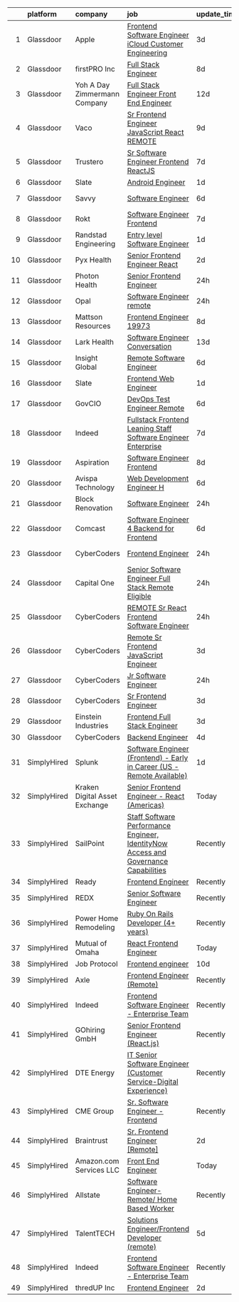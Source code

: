 

|    | platform    | company                         | job                                                                                                                                                                                                                                                                                                                                                                                                                                                                                                                                                                                                                                                                                                                                                                                                                                                                                                                                                                                                                                                                                                                                                                                                                                                                                                                                                                                                                                                                                                                                                                                             | update_time   | location                 |
|---:|:------------|:--------------------------------|:------------------------------------------------------------------------------------------------------------------------------------------------------------------------------------------------------------------------------------------------------------------------------------------------------------------------------------------------------------------------------------------------------------------------------------------------------------------------------------------------------------------------------------------------------------------------------------------------------------------------------------------------------------------------------------------------------------------------------------------------------------------------------------------------------------------------------------------------------------------------------------------------------------------------------------------------------------------------------------------------------------------------------------------------------------------------------------------------------------------------------------------------------------------------------------------------------------------------------------------------------------------------------------------------------------------------------------------------------------------------------------------------------------------------------------------------------------------------------------------------------------------------------------------------------------------------------------------------|:--------------|:-------------------------|
|  1 | Glassdoor   | Apple                           | [Frontend Software Engineer   iCloud Customer Engineering](https://www.glassdoor.com/partner/jobListing.htm?pos=106&ao=1110586&s=58&guid=00000182d3d81fe3a2b5990b2296559d&src=GD_JOB_AD&t=SR&vt=w&cs=1_a5ddac6c&cb=1661411533272&jobListingId=1008084351960&cpc=AC285F3A3ECA6BB0&jrtk=3-0-1gb9tg858jork801-1gb9tg85mg4ei800-9869072254103414--6NYlbfkN0BvKrLyj5gPmtZO9T8euul8TCxuuKNOtzRJOomxnwSEodTz2Bc-sPZlADHp0xxmf8XYEpZWWwNbOOVN0LmdzItjcM2ZA0Fh4RHXVRbxuGgz4Yat6D3mGkaV4vIy9tc4wq6iZSnzD0HmxHFmJRgwqFpfgmKeOy94KFpjZ8KJdENgY4z9ZqrPlapjYYZlFQk_y0Hh0N0PH2SPB0e-afXfI8gfm4_gz5VaD8YN5rmJfA7jBQ4VWYw0LvrdEf2lHuwQEa5GfPCerb2JWe-8uZzdLw4XIg70wjiuaY-bQqoxIee2vyIrXsU42DP_Wfy_8VlOT_rAhoOh4IXjIFHgXeV6lj9SGDsnCmCHJbci-52Ji885JFS8ZGXZEEen0b4d-gZ_S-1FtYz9osaOg_twWBo6a8ooxCnz4da-up6tFCSUz1VqqfJFV_YVJZaIKmn3QiW9l_Wabkm2yQbK6JoHqlhOX51IeoP47lFuzorKDM3LwtmaDxZG9xsZHUrf0rehiBtPCvuELWlh6NnPItK_TixXprC-CnlTXBLIL-M1OgJrQO9n-8EnobANOJWine0eE1Ft9uWvrgZ2l4D0Vgb_RX6quNrouNt5BYeZ_uH_duJ9DYJQM8YehcBhzMTUJJ3QsS1kEbWcaXTZ-lE1dHBFmoGHqgvYZWu_R8fvyByPbFdxK1atXlSoqRupQJV8MQ8d5e8grCzwGUm_J7TdhdjpKnjAqa0OzQ61B9OAT13mtCsdDLyQseSOkeTi9uQzOusrOe_IXyRFsXt0hAxJ5sZsrn7k3C8wsAy-wwFPpgqWCNS_dFMseqFedXZhFCttqOyQu89B4_RHZJ_JyCFWiu-mra4yajR3BihXOZyk5uA_sO9qiVTFL6fL9tYXt7iK2iS6W4Bg_IEknDZMp6bAS4-wGdwqptwZk0vJkCcWt92mQKwUClu50vtIQspEPWrYaDRdfQCLCgmSnZikw_H6gAuu4kqAPJ01XQZ6GfL9L_TUlO6PHzu76THkuIodM9jw)                                                                                                                                                                                  | 3d            | Austin, TX               |
|  2 | Glassdoor   | firstPRO Inc                    | [Full Stack Engineer](https://www.glassdoor.com/partner/jobListing.htm?pos=124&ao=1110586&s=58&guid=00000182d3d81fe3a2b5990b2296559d&src=GD_JOB_AD&t=SR&vt=w&ea=1&cs=1_3bb90719&cb=1661411533274&jobListingId=1008073805855&cpc=8795CF9063CD573D&jrtk=3-0-1gb9tg858jork801-1gb9tg85mg4ei800-9e57aa7bbbedf681--6NYlbfkN0CUiNPx3JJMftrniD84mdXKaxJ3iSjJgJAqzFniN-7X5qfIIbgtbL2t4OMTou7BWJdcAVKyosnUwa9SEdemNIAcr05QvAaPuhDgzCppvsfMKUdMUQPEUCfC2K_8MKWnX255dozHF2Kaxp4ols-_AFU0rNi2J3-sQiVWebeEvK9d0_TORf-JE31g8yfv_hxi4j4Lsk9_er6t2WIBv-MmE4U_TPMtSKq2azbjjFYKbas8NBKamP-YKm7e0dO_ZK9zgB2b2IP_tJAzjBorwTS02TLWIPWa8hrm78NuDuAZ8Uuvxtx2nanS28QhheGwI0ycXY3FQhlZDCleE_nvnq4023P2sAiidXTNaDCkHYAgbIjJ3b8YB_a9m4NVOTzfHt7YHUIu75xJD1OjvvUng1KuvDvXK9m7GhyQIttphMMMtsYsgViM0-AD-M_ffLPGdmMIadRhSuOlAxgT6LUW0l1sakbb7TMx-2GCHERLbKmJ4IKNTSgnaEnLsMRrbC14Vfbg8mM%3D)                                                                                                                                                                                                                                                                                                                                                                                                                                                                                                                                                                                                                                                                                                                                    | 8d            | Remote                   |
|  3 | Glassdoor   | Yoh  A Day   Zimmermann Company | [Full Stack Engineer Front End Engineer](https://www.glassdoor.com/partner/jobListing.htm?pos=120&ao=1110586&s=58&guid=00000182d3d81fe3a2b5990b2296559d&src=GD_JOB_AD&t=SR&vt=w&ea=1&cs=1_1e11c131&cb=1661411533274&jobListingId=1008069126362&cpc=9908D8D4413DBB8A&jrtk=3-0-1gb9tg858jork801-1gb9tg85mg4ei800-6a3766a94b27c310--6NYlbfkN0Ae6Qmv8rNb3d5rEsMPL_plhvilYeiJERi7JqghURwQ9bq2mHgMGRGPHap0kt02TPga6ETdDypd2FjnEbHvgykYJg4oMAvxGtFL9gVv4e17Vp37jXAAkbjivmhXIOBo-i7O1XpZPxIyfZyteMrcP6Icqql8hnkcBAWkIPLHW1hN8q7F-TEHxh-UYirQqPtUdNGr-8XprekMgJ0zDogxxuXVG9PQepXrt_K2M89QZ_YenZoGIM5LoZ_hdKlT8--2rTxmhcAdN2iYovUxe0snC7FM3oaj-7vaoi1NCZHVCqpCwdIVbS-TH2w6vhoGD03PXyhog6D5tst_KhAl9-wu3SWuY0jJhJqQH-xFxtdVmGQLIIKAk827MjKABaVQdK3k31yFbURRi5i752AgMe8ieUfYWxNEmzRz6DP5zv0gwTcFU5d1lMsq1aQr8k6uIinHmywnd3GPsfkFFmvzzSqpJDWgjKJ4qYXUAbUgenW6glF5dA%3D%3D)                                                                                                                                                                                                                                                                                                                                                                                                                                                                                                                                                                                                                                                                                                                                   | 12d           | Mountain View, CA        |
|  4 | Glassdoor   | Vaco                            | [Sr Frontend Engineer  JavaScript   React    REMOTE](https://www.glassdoor.com/partner/jobListing.htm?pos=117&ao=1110586&s=58&guid=00000182d3d81fe3a2b5990b2296559d&src=GD_JOB_AD&t=SR&vt=w&ea=1&cs=1_5ba1dcf6&cb=1661411533273&jobListingId=1008072262614&cpc=8795CF9063CD573D&jrtk=3-0-1gb9tg858jork801-1gb9tg85mg4ei800-b9519da42cb74c9a--6NYlbfkN0D_sybMACCpf9B-677oK5j6rPldVB6BlrVvFjO_o-GJZbzuF-qh4PxErFUqfUsv_6s_Tc2Li11fxdchNZKwUzmqSIGMwH5KgljcYSzbARO3me1OrxgMBizOIsgX97LmFYsXkE3K5jZjX4QDRC3iBhKLhxG4uy4_dJqJAVVYIQmeoKG3OhCIDev10OMovfD53ZM_53y7T_JYw4tYXsVlEzpNr7BG-kTyh4N6Z3qXRkesXi9SLHufR3M5zYc2uJOGs4OfqU0XOAWjwzkpDGhBMGVAsh-dz6m1e4UqjbZbfgBCZedF2n61Zf7jUEpUYykyEntOsu2r79NRzvj3vo2taJij6nzqlXcQKsLwYzNxOb3IkmEXyjE-gOGCtz2YAPrJQr7Ra8VtdZ2xNyBxL06uBR9xCvNdOSkCOk-7LgEmJmS464Bcf8Pjo6litq-iPk-afa9Lgj1b5dNTNVIffZLCDQ3pAzyHMOqketPN3iZbapDk9HsN8RsnTLcVJtvle4fHjq8LbWg2pP7id7hO7Tb3N6sdijsfrZ2mzfGOoRViW4ABm390y6r0E038)                                                                                                                                                                                                                                                                                                                                                                                                                                                                                                                                                                                                                                                   | 9d            | Remote                   |
|  5 | Glassdoor   | Trustero                        | [Sr  Software Engineer   Frontend  ReactJS ](https://www.glassdoor.com/partner/jobListing.htm?pos=130&ao=1110586&s=58&guid=00000182d3d81fe3a2b5990b2296559d&src=GD_JOB_AD&t=SR&vt=w&cs=1_f7cfa0c6&cb=1661411533275&jobListingId=1008076298920&cpc=2CAED5C921A5F994&jrtk=3-0-1gb9tg858jork801-1gb9tg85mg4ei800-d279383a41142d99--6NYlbfkN0DG4ntHtB_rMsnfhgmnSvK2brktLme1L4SiDeJjQ-izrVOLqRJ5-yjEhSyAj73O13THdNPDJRZmzvdseUgUNseRtKj65BXvi4N5BztOLH-4HivxLqpyVMkn_N23qBurXZxsgaBK33x5rjv8qMWm_PCE6vbl3fuEJKfJ4R1l1nRp3jqce481gYFa0ZbwcDNYTu0gS8hNsxkHlGHwzFPRQiaQHgNTwqnRZsoqZcoyFvP5rML4qJOPigBXT50tuqdObWc-mW2rtozWaL7ioBAIjrxYN5pUoZ3Xrc5HJj-fvBN-XykndjkgVYTdWyVfSF67vNziQcfYTKbq9XC3gtq0go1qLCPlpRG_mGRQt2jHV1Su2f8wyAkj3t5K7TMvsWSkQ2sCMV9ksOpuGVTneAzLbGyI0xiW0ODzaM8vN0sVr7zii11_UAgzv595VtggSXsKsn74icZx7BnDgQG5TkBOP-XI7YwOelkCmlOINttP2RuQD_EECqrxm5uPf8fJazTxZZOiSd9fUY48tHtgIOXefjWSI7fW0Uj8jJPJ03SK6k_WDgjL8z0Go3XrN_BdqdFr5OZxnbUO007FnaYsHkkaJ-b59Pt2FxKzRsh_MZ95OPz1YRKdwZhAwbalcAZzUuMioweEGUIpwBoO5QchlAFdGTt2jpN3lEjZjIxOiT1DzyHW2PmFTpUriCHYTeKrnfNWYMc6ZoacK0sfGgow3vnGlllKehBmvSpY2bpjPErXmZMz7aC_REluYXi-KKdv40dD1uBfuYQwowJXNVxQ3rcIrZnno0NjzCblQoN0VEuHME-QQslam--AetiP-6jJNAS16J0Mi8N_PKi3hZ4y4Ss-yasSGoUPakjS5C54NuByA12NvbS7Lu7gvytH7XTzAOvkvoBcpstQThQYkC3W_xgwcpAzxaWH1mV8Q4KO9UR7Ywan3idXJouIeH7HFRBzyqWpocsoEfQDeB0v1tozPDZcFmnJUhdM50b4aHDR_FGqSxRA0WX5F1kxrZpY)                                                                                                                                                                                                | 7d            | Remote                   |
|  6 | Glassdoor   | Slate                           | [Android Engineer](https://www.glassdoor.com/partner/jobListing.htm?pos=113&ao=1110586&s=58&guid=00000182d3d81fe3a2b5990b2296559d&src=GD_JOB_AD&t=SR&vt=w&cs=1_8daf15fa&cb=1661411533273&jobListingId=1008088525544&cpc=AC285F3A3ECA6BB0&jrtk=3-0-1gb9tg858jork801-1gb9tg85mg4ei800-f15c42defe1fbe0d--6NYlbfkN0DG4ntHtB_rMsnfhgmnSvK2brktLme1L4SiDeJjQ-izrVOLqRJ5-yjEhSyAj73O13SMbSU5XTeruTkK3FqUHYDXohxXIMu-lg1IbhewrUFTaE_ZeQsdHsNli_Fv3lNR5GwS77BkNZzXGobzgjJbn63DP71F-ba3ZN8a3a1DHm2eYsYfIQNqIbdXs1_xpXvfg_U8b1Zancw09uQHDpf4qZA32GTuh-hg1H7xFGzjFhuKxjy911YUexNzlbiuoj-cxCJi3X0DCPrnUXrpDZNKaEis2iGJS2IiC9GoWCiuG52n50qsXoM5oH-UIgBHZGPF8xRwKowqkr0yJT4z7zO3Vp3s7-S6mlFvqp4PjqUzZC8cMbZKQxZPbZ0T8iuxD9hjexOkAT_3asRU4dAkw3WULe0k_bTBCGWQcU3iyTJwwgqF-e-zwidwkaBsCty2c7pOrqIxLbnEPD9VBLrvJJkucqiocJzb8BNt9n8UYQvm87TOUHSSOpvoSQ93z2prImLpEXS4Ry-7Tv0N2NOCVncCMGmdoUlm_JgpfhckdxIC60f8ETItdFQGAr6n79kEe1dZIUG4q7gvBBsrFSxuVAByVVPZz2oW98Pwk9VbAUF_TIfFbXLw_k1f26zAfppeT-H17MuR2mH1gB_t3anWzi4TPbw79GIqRbB7hFDvh4qQLHxnMjTOVXQcIIG0De7pVmAoRMyhw-au8xROSa38OHpH747vOJPpfZE-TPgyANB4wl49tw6OGXMvwfWIBFmtyKpTEqH37lgXzvI1D4S49BATZYdz2Kt-PQUyuF-8VSdng8ViRxRRZmslvYH7-a2EGqKpBYbDYflaco2nMvjFuu6C1_7h9_d_VHQU8mDkq6y6lSHUotevuqq8QHqSJ6OKeXYtJSu7VKlmuqxZqo46Y9Nj0gWUQE-1g6Uh9dyNAH1ECaM1lxC3drxL7K_-3SKPmTb4lRk%3D)                                                                                                                                                                                                                                                                            | 1d            | Remote                   |
|  7 | Glassdoor   | Savvy                           | [Software Engineer](https://www.glassdoor.com/partner/jobListing.htm?pos=111&ao=1110586&s=58&guid=00000182d3d81fe3a2b5990b2296559d&src=GD_JOB_AD&t=SR&vt=w&ea=1&cs=1_e32fb218&cb=1661411533273&jobListingId=1008078923238&cpc=C63BD00756FD6F58&jrtk=3-0-1gb9tg858jork801-1gb9tg85mg4ei800-04f2cd91af7c6af5--6NYlbfkN0A67EbyqQZ2m7633xFuWhEzGHB4JWu7JYf7ZqKJexKnq-ewtEJ0iRSzKgtAhYlX6QnlFwVTAJbOctgGTUwlTUWfgaCUz5kiQP-0ZoXxdwGH9nGmhuP37Hwg30ulWvyuUdjuZfg4Pv88DfRf0q68FdCHHwvRQIIsYvQ6BCbzb0Cs09loZBs02HmAAyhalp-6rZv_FrZTl9tcp6949KtZrUwrWL1ivpZh_CJZqZj8kaZemH-vmTMBYXc9WJpYUXaehWauI60zw8gVzITMmf9DsjrMrdgbzOLDiX9_9Y1NGnboZeQGECBsonZbDMK0nybkuV7r1eBQ6yJlKM9WvpxLvfTl7AHPhiZ6ULFdA0CoJ-DMXeqpG3nh7WfiKEDvqruWNiCylFTwoUpDFPYyQGZvxAn9vJmRI8ysINwCw_HcgUpaSHuQAX2fWmifm97ylGq60f-CnwmtYOVHcBlky-mRgFfRbZ-y3J1uiLrTgb3bYonKGeBr9il6HI4fJnfzTBvSmbQ%3D)                                                                                                                                                                                                                                                                                                                                                                                                                                                                                                                                                                                                                                                                                                                                      | 6d            | New York, NY             |
|  8 | Glassdoor   | Rokt                            | [Software Engineer   Frontend](https://www.glassdoor.com/partner/jobListing.htm?pos=126&ao=1110586&s=58&guid=00000182d3d81fe3a2b5990b2296559d&src=GD_JOB_AD&t=SR&vt=w&cs=1_165b30c0&cb=1661411533274&jobListingId=1008075555216&cpc=8795CF9063CD573D&jrtk=3-0-1gb9tg858jork801-1gb9tg85mg4ei800-a3b6f4bb6146e82c--6NYlbfkN0DG4ntHtB_rMsnfhgmnSvK2brktLme1L4SiDeJjQ-izrVOLqRJ5-yjEhSyAj73O13Tv0LMF5Uwr9zThjwV23azke6WikGknGhBRtqre8YRLWqBO4FJSLlUBElHVa8TyydfR7gyUx-qson4kuLyoTXvz6jl1vD3kRRSr--hNqTJXycBKdFD5iUNWLLkvaONwae7zIhPJG4UcqSMuAnY6DQ2HeLECpQRZgRj96llYanGlJwZZZSAWf8feQELnPczApoDfZ8cfIWKDVWaeFLxXDVj9FHUZIOp5vk2lwEtPurGLmMMxfGdQXWBlPT9XNixq3NuHM4kKSU_SFMSAavTZJxVHB8D8wYssRnuURSmFykFTP3VatgxQy3Y8BbbUAqk1YUBst1oeP2JtQ_2K95YglckAuDq7I82dsFPFuoQkKayjBcsMi3SBPUsZ4r-rZeGAMnGhOSMTBa5Kxy9nVAIXns7nKkhneIKGxKWFugJEAtTHRh1C9-4XvQjuXYYT0d-gWLT2RMZbe0V0jgEg-dRXRqMXt__M66KVZ9UEOiXLZE-2FtUp6kLu4eMvppda0-McWuOYB0Jv4e8_Aboyy5OCEFm7dlhtC2lMYNtytJoQWhbqSgMr9Jk3X8AdItBT_NiwfEzyotIqu-jb_ioi4g3lmK-9Uj31oJkA0Jj0Sm7RYToMb09gLYu6tRx5bYhxt7S9NoektqQEc04xQivVmYuDwUoRAOf_fFM9tOFkos8Qal1wsvel_HxhbfkKTbuCc3fNKKhUKe4gt3CzXq5kSxJjYDZrsTQoiBc3U9XDD8APnUhvM6LApkU1R6n5Vl5TeNS9eMkkRli0wlRIzd6ObcBH4tGo1t_ZwvStA0w-ODlNEHtjaDoRz-7yqNv_vioJgjaONe4hvGN28RAUcfXooAGwk3KA1f7x_AwL_GpD9GCeDZtTyW54xF5aupZBCnquHIyic4mvjUeM_TEWdUIo_GBZ7TQU)                                                                                                                                                                                                                                              | 7d            | New York, NY             |
|  9 | Glassdoor   | Randstad Engineering            | [Entry level Software Engineer](https://www.glassdoor.com/partner/jobListing.htm?pos=127&ao=1110586&s=58&guid=00000182d3d81fe3a2b5990b2296559d&src=GD_JOB_AD&t=SR&vt=w&ea=1&cs=1_aea0dd3b&cb=1661411533275&jobListingId=1008088558702&cpc=C4A69CCDBB3B9599&jrtk=3-0-1gb9tg858jork801-1gb9tg85mg4ei800-7fe0ee5fe3a4215b--6NYlbfkN0BDx217eft1lC7uqItkaModCFPNh_e0lnHdKkvEJecXwu4gIqA7CFTnXnpT3oVx671eNmBZ_eHJEnA7TOhzpGqmHFeMhc2ud1y7uc9zKzmVu3nt8L5kg0LP_D0Euia-Z-lsLjyySMXxk5JnUamvERweRXUtIAK8HhBpFyajbh6tJpUDo7ffAV8HnJa6mO8auK-G7aQdaSf8QImF5EdGMIJp7574OSmm7lRzqDsUnlrJr_6hR4fKG-HaNV7Dy0m0aHjIi2PEXiQwPz8VrRVvJ8amvBVQhT4_mQwiJFC7Ev3i4ixHABgF0p8zeiO_slkPKMEVWT4vw5Hk8nGzdhR8H31mPCi8fLjRTOhT9al25ASLx2uY6GOVPHmCleg9PxIoC89rzVWBsPIBI8sB_1VYlREaAXnQlQGqTx8E5Z69T4NkAztbOAVm-cz6YwZWQ5oCdeolO3SZh9MKZRTEo5De98Ht1-b2Z2aFDNWtrJzIxfIfKgNmsSeQqbT6O-HAPbia1aorjQgolm9SPP5eyGBXDNEMZzhK41LJDCEPRwrXSsAMJfMjZnfrLuCp6iBEql8v2HqdrLn2jpuxEDvrJwsYf_Rr9_tBdzsqjKaqL6gTS4mJyWOSmZjmYRH6eYY83XWldsmgt5tw5GMAl8yBVbYUGAhR)                                                                                                                                                                                                                                                                                                                                                                                                                                                                                                                                                                        | 1d            | Fort Wayne, IN           |
| 10 | Glassdoor   | Pyx Health                      | [Senior Frontend Engineer  React ](https://www.glassdoor.com/partner/jobListing.htm?pos=107&ao=1110586&s=58&guid=00000182d3d81fe3a2b5990b2296559d&src=GD_JOB_AD&t=SR&vt=w&ea=1&cs=1_6c5ac2d4&cb=1661411533272&jobListingId=1008086409442&cpc=D2F1DE17EE1F43B9&jrtk=3-0-1gb9tg858jork801-1gb9tg85mg4ei800-d610e395eb3bedaf--6NYlbfkN0BDEqo3--DVc-muy2H4VdRB4G8iRGn1AMUyRysTnvI1JCDrBMuDD3ZhpQMYmQGHQH1CgrkJlpzv0YIvuozArQQEDTN3IhzX6BW5CITqs1LN1gU7-Uyh5aBEdYlJ138WX6fPuWf1BY_M__pgmTes4U62Cj7g37Tita2iX8IAlINw0ZHSdeEfSP9r8M_6BrMvM5e4UGkUhyxeWVvr7Klh93T43qezePGtAfqGGAA4MKWQGG_BCKdPw8qGIQVrSWZecqLuARtoDQNB0jhZxQ-_8PutIoyVWzMBNedVvZRyYOp6RhZSolh33Xva1JelkIGqlXqiL-VN3jkO2ZkR8WeyvNDR-ORhTdwEvD4whlLnDjpiU5d6XSCulWPwnt7uj80Juf3J1g8bYUm1rUrlFVNzeBWNxrjkcuhZX_GkySSNfCesKcy_v79MEbm1Nq7_0QNIJRlkMbmLDlDII6fZ0q76Ies9FyIdu82ImYoO_DLcrWwzQMExFUCf7GM7RSEep34I9d1IJtgQrp6a8g%3D%3D)                                                                                                                                                                                                                                                                                                                                                                                                                                                                                                                                                                                                                                                                                                         | 2d            | Remote                   |
| 11 | Glassdoor   | Photon Health                   | [Senior Frontend Engineer](https://www.glassdoor.com/partner/jobListing.htm?pos=115&ao=1110586&s=58&guid=00000182d3d81fe3a2b5990b2296559d&src=GD_JOB_AD&t=SR&vt=w&cs=1_e2604ebf&cb=1661411533273&jobListingId=1008091253079&cpc=334ABAF5D42DC775&jrtk=3-0-1gb9tg858jork801-1gb9tg85mg4ei800-0cca393ad2e3bad3--6NYlbfkN0DG4ntHtB_rMsnfhgmnSvK2brktLme1L4SiDeJjQ-izrVOLqRJ5-yjEhSyAj73O13QTgEvrYdK-Cy2u0_twGzZYf0AMIM44yzQsugnEm8hdPMCX4bL0XykLfupdmDKjGsHXpL8PX44St1IAqeoY10MKzIjsDEmruIJqgXbd3i0m3uA8KDoaGlpktqePnTJEOeswsg5-LW6yCBmgxMG8jxt-ADrUtC78lzdPOvbnVhlwhOF1cCQYJDkX7KzNQYR_h7cxlpfZQ5AybVHJK2zxBCDEpVYXIWNiQyH4pcukHWLmDcnvozMbWi3n65bryjC2jnHNrjk1B2fZlK8XEOdko5B0D8DwZFKF9h9BcJ5OneJELz3-ycYeazTYR1v2FFH1cV1grDfQnsYqVaKi6LnohlStem0eVVxWfVSnD1J-wBH0VD5GMImbd_b6IrV4St4JgXVbn7MpfphLEZPEPOzd9CY45fn1WgBCaePmLh1Hl3HDc6lDBK00oJmj8Fum50UetAfph6pVyRbkN1sVNq7PEKy9X8ACPMNIgmV9vyuDmX_6LEWuJ-V8ixb4JaqtoG5tqA-4Mq82HBXBRw5sxko1SI5mg2_N9iKcl4QIeWk9QM0zPGcoQr4K10ukgFUeY0JdXuUTNEjItRtVb0vU9pbYSlIqD5QE_1j_2e0CgdergwTXvVZUyD5IgwXIXF7ejcIStjk5AHk9BNbTBzmb7JVprI-w-SV__RSyXikoNlhh4SKTfhk7NDvCZ5SZc1UIEbfLJM3v6ut5K7VvQfijgS8gfs8DMVmvGRR4FmSxBbqYLY_YF-pSubmibYfelJ4xBc7q5jMpHu_gFveqboo1jyWBDHppMJcM-xW8zlQwAIs9hCsp0D_X1otV-ORU5NnGxEpX-hA2q9Hfoycdfhey-dk78xJgYTSus7n9TqWuSAWPsUWjsCjRLTzIbmqgalMLk7E4zhOZtCXwC-p8eClr-giNEhkN)                                                                                                                                                                                                                                                  | 24h           | Brooklyn, NY             |
| 12 | Glassdoor   | Opal                            | [Software Engineer  remote ](https://www.glassdoor.com/partner/jobListing.htm?pos=116&ao=1110586&s=58&guid=00000182d3d81fe3a2b5990b2296559d&src=GD_JOB_AD&t=SR&vt=w&cs=1_25527973&cb=1661411533273&jobListingId=1008091253089&cpc=F41FEAB56D215062&jrtk=3-0-1gb9tg858jork801-1gb9tg85mg4ei800-5cc036f9e8dd859b--6NYlbfkN0DG4ntHtB_rMsnfhgmnSvK2brktLme1L4SiDeJjQ-izrVOLqRJ5-yjEhSyAj73O13QTgEvrYdK-Cz_D3hK9KxLSBMQ8rigGokZILmqVplDnd_1vPqhhNIXUUKD3nxDOgJAV1gtRWqQNvojEDbELjZZHIiN2V725ejVU8OLWoVVNJKIzPiiYCLyT-oGoVpAK8TApJhoIo19Qb7Ky6G6u5Zz4Ha46lOPQxOHPctV8vqo_I4Q_xXoZKmHU0XlSi3BTI7xu7aVKzFqoOhL-BfgUE89n0qiEOr-xes_5mxCy0QwUB57NhcYenKzcrlqoBBpxmLAoWO4nicmHcrVTLiwNOAuBgr8jX_KPm-nkmFrlxlFeNugEa5jSFLHgGMDnHju8VT7O4A2L1AgALE7s_iHZXj08i8xILUaMQ0RaX-FOkBRINjNRc6N3sLRkjX0TW6Z2l9d1JWyhjtR_BxmQgJt3m9zAkWVpClvG8LcCIPSUzoQFyFv9DGd2S_DYGqwJ9nntrBlvMZn-bSCm2g_aqhj6vC1JEIX3JMWTgr5wBRk-HU-z80mCmvSPeogUnjdrijzxlCgUlxPZMTzYxMUtzKswyKp_o897KbovLI50iMt0hV6XcKyEcK9YjR9vUknHVPOrGX44Enc-z_2XySTTO3eLK7GC1V3ZrnBqOHKa8K9YPoQmf20rV-X5ODtHEFk5wKT52AccO_PkSQsdd4IutjH55tzDUOY-zgia_Exu031vF7Zhap0SDykfj0ij-y-2vtaUmcxXpojcEmb6GZIxY6EvLbIIztYv-rn19C5EY6J_n1e5xkXIyMGui4dCPGGP-HridA-E8OcokBWPystILFVh10WTHFcEqxwUZu3H3yOolewYg-1CdH7iXcmUq_Ljmcy0xohe3CdjgR_2WwDIM1P6qnDmFhv4ltzxcirXPic312Fgqph_M4iTi2Kukbm62ejSa_CbrTE_lBSnpcGahN_2h2pWSee6WO3GjgA%3D)                                                                                                                                                                                                                                  | 24h           | Remote                   |
| 13 | Glassdoor   | Mattson Resources               | [Frontend Engineer   19973](https://www.glassdoor.com/partner/jobListing.htm?pos=109&ao=1110586&s=58&guid=00000182d3d81fe3a2b5990b2296559d&src=GD_JOB_AD&t=SR&vt=w&ea=1&cs=1_dac40f74&cb=1661411533272&jobListingId=1008074116931&cpc=FAE5E775D180B2FB&jrtk=3-0-1gb9tg858jork801-1gb9tg85mg4ei800-0a00a1491b6a5ce7--6NYlbfkN0DoFs6WlAcF-9rlb0mQNJgEdO4ygxmYB9kVlugPervFNJgAbE9jgY8GUQwiNDcz4EUKR8PdUcyf-VNWI6AuDvUkfxpNhtGaNV5cQCjdB051Mo02_MpHvgyOZvIn0ijvxKvElIJ4RuI63bP0TH3FcrNAG2S-xyoC_S9UwtJ6BNM_w8dMRF17Vwi9n_DU3ijUHfydZFgxHhw6wh6nme6YRv4yseyeckX1rDs0MHmL4Dc-QwT0ceDXEJWrRr5Vuk7GVDSzPNrQNL47g9gAVsw1qn8ozVLFOouuvQQYskuYo8X2XjD_QMXgFG8zUr1VLKgHPmzUQ8YmusEuaoWJYBg94lveSKhxticFxLiZUtKj9JnwPZVivoCvO7suNQyI7HOHy2IDs53MvzdRQxAO9SW_snSdgO8Ycv14WZlan-9EOlebScwTqFDMM04T_O3lfCl2n_XXCcqgtxqs5tfusYF7KH4bA7lLwDZeuERTzj2VkUCokU2Wh_pmiSRwL2JRJRWMiFk%3D)                                                                                                                                                                                                                                                                                                                                                                                                                                                                                                                                                                                                                                                                                                                              | 8d            | Boston, MA               |
| 14 | Glassdoor   | Lark Health                     | [Software Engineer  Conversation](https://www.glassdoor.com/partner/jobListing.htm?pos=101&ao=1110586&s=58&guid=00000182d3d81fe3a2b5990b2296559d&src=GD_JOB_AD&t=SR&vt=w&ea=1&cs=1_632b00b6&cb=1661411533271&jobListingId=1008066603724&cpc=151E51E148764572&jrtk=3-0-1gb9tg858jork801-1gb9tg85mg4ei800-2de9e629036ebd7d--6NYlbfkN0BiaPbRicbIvk_wQNYQAiEIYBF8qRYaKffsmrJB_M9P1Fy1gJ25aVdAaRpPbuLIMLrryYndOPN56CEpYWzCHvsTI_lF9nLVPtMS8I9C4Q1kuGtiGNqj2Z5Hr77PRNqxGH3PLGqkEQr4M_mvBumiMzvTUjxcN17MiBfCqJ0nZXM_luMvgEUnWtRKqO0ajXJv_BzGsgvv6xXsRXymN58G4OdeH2WMLWCUye6vApxCDlvldiE_QSyUk5eFBlAWmQ5yKsHsyFOejOSS4M1sTw0avqMb8JPxmosO664mcryt3IU5c8WSLbJu2ccSMTjduDjQGFjMsBu5_vNVBrUKSo1MU_i2aiXe2-_1QWf1xa1i3vyD4Hu85N5Sgck7Dvc-hSng1tNCjUN-VwVc83S7XunsohIrpe0v7vPLAGIrL-btoRcizkP50XAWTWcfd9Ge_24qPddkXzKZnQo7b3MEEBafoJ6VLwqiVcgPv8RE8hLy-n45Ud94a0MAZ6FLxs3q6pDxcmj4rnsllkFEjw43lMDFqHkjEI_6hzJxi4hXdZjTfzOPrFef480wnPMlr2mDDxSHYpRbPAZptDsVjEsRELKvTyUNwQUccSIHAqVX4mwS7GYxRGnfBYYXJYUiOI0139NNcilmdePN2v1Yj1VbkplB1SFa3WN6nFYDhRvMG_YoVm2nO0Q4LkChiA3znw18Phxb-59St8MNk8I0GGGfsROb7M3BjH4vda0SprC9fJ5qAL4p4affI1dnvuPSKBP0YHogW-ZLe-Btcac0hqffkNJCR4COy8I-IfAUk9ALcCIZ1Cwef_uHl9N1sUfcoq5Kw6Xr7pfmjk3h8_eQcI4Zy0XMrGKenv848-6ri7CmLni6CKrWlem4_n8Al70mmVZyCIsWKNT4XUq3uKlcldG1nly9BFiztwM1Lg53wr11d_MhLXhw4VLPmiSSUWzq2CWGZmjT28JVuv_wi5X3C0TACESnq2ZousvVZOtHy9bbWZSvCL0v5g%3D%3D)                                                                                                                                                                                                          | 13d           | Remote                   |
| 15 | Glassdoor   | Insight Global                  | [Remote Software Engineer](https://www.glassdoor.com/partner/jobListing.htm?pos=125&ao=1110586&s=58&guid=00000182d3d81fe3a2b5990b2296559d&src=GD_JOB_AD&t=SR&vt=w&ea=1&cs=1_b7b9a1a5&cb=1661411533274&jobListingId=1008078813039&cpc=8795CF9063CD573D&jrtk=3-0-1gb9tg858jork801-1gb9tg85mg4ei800-36fd03b383c311db--6NYlbfkN0BKkHZu3wF05EeDimN_p6sYpKCMArvwa95YdH7UpkaBCkKwhmdzGETxkSy-UV0ZK6S4fZSdnAKzgAtanP0GmYqhc8b8BK_qD1WPLC_KsbRY5_jeqi6S-42yRWzUp0Z3Ka7yjpcfU25U3H6UFLpBBNKTwOcm_oHQs5CKc51nE8CYWYKvYwbB0GQcKN-Fax9ruRyDYjOB3X-1HbSemPRhM4XDOxauHQtl_B7L-I5EPUIRPzu7yFKMRrp7YhXdz-0ZRtEGNOiqHr4dcJIMs-TzSqFLeWcvITb7a3dlk2JCTH9Ma0Qny9jlPihhKE7--_-IeScGw_q5ifIz7YcK-sf6lJDQ61p-vRWFkcck381XfIleL1OhZWDshc7wXi1vu5dRe5GgngoGJV0gYfKFqu3TghZ493vsE1v38DE3fegoKh-xLV1rV4wMYXEWsASK8FA3ZyXn68pWZX1ryEI-p2VQC1YGJjJYsv7v9MEuh2F_VCq4Uf-4rMA5McE_96dIyl0aWZb6DxOV8VPe0g%3D%3D)                                                                                                                                                                                                                                                                                                                                                                                                                                                                                                                                                                                                                                                                                                                 | 6d            | Remote                   |
| 16 | Glassdoor   | Slate                           | [Frontend Web Engineer](https://www.glassdoor.com/partner/jobListing.htm?pos=114&ao=1110586&s=58&guid=00000182d3d81fe3a2b5990b2296559d&src=GD_JOB_AD&t=SR&vt=w&cs=1_403cff18&cb=1661411533273&jobListingId=1008088525649&cpc=654405A9B1E0A9F5&jrtk=3-0-1gb9tg858jork801-1gb9tg85mg4ei800-df80da8fb21c9e0c--6NYlbfkN0DG4ntHtB_rMsnfhgmnSvK2brktLme1L4SiDeJjQ-izrVOLqRJ5-yjEhSyAj73O13SMbSU5XTeruXo046-7Zytqn_2j9I3XShaX-q75Uo5BujwgcaHIxF1doGFIbrBs-aKFMB9yi6GL1O3tObZnht7U_LFoH9MnxShUOvWBzuRFYhpEmDlcm0D5LqISIcKd7nET9rMAcb0wg0n3t5BDmNgitDXWFKXhiYU3BXhWNipIgxzHSybsG8rnvJaZvqvr1W7R0lOZLeuC92Z3zNb8cNvvvV4JMjWxeJnzDP6YNAnbnyuAvj2fXuSsT1AR8dRbv60fU6v2csW6CzEDcNoZqcnvwq7FjS6FcEc5p__DPFsrjxJdTpA0ppcpGoZa8pkzqMMicvRkut0NiKDOcZb7K6YYEEBPd9HggZyqrFKcD4EvZ72o5iCghROHtSgA_W4vY6VDQFcC-dVBnyq9vzSguiari6vpVVbi-trPfpxernD_c4JjYns5yKTYL4afIBgnhwBa-1bIUeP8OCPA-kCpMYM-9XJdTfwXJ70FB1A42c22re5yUctSvf5A5oaghtd1Uz72NWES36gOFa2Rs-UylozUfXFusfEajTRO8cn9uFJwGcZf2pcwkHlOh3TJSMP5RDdnKuwKAIMXF3tLJ2ABWhr6eqD41HVxSJE1TBDSeOLDkuRu-EGGWeMtgMf5UOCvS8ij5zjm-fomM8J0edTOXIek0KfZ2E8V3OxXH4FuMD884TvSaYc7CWjAkXFqRnf8p0VhxhyAy6wQPe04lK2qdEolGSxsDJyxO2GAo1pR6N5BFEiSEqBvH0nPogP1THZWxjVXBIKnQmugFDmYE7wY3aCThrjuBQlaGsbybRC4DcevVW_vPT9-s69BPOgLQZP5QG1RXMxWeCxNTcOPtvfWhBQ4hhzwJHQCW8VEwh49CejEIJo4x-6QpZeji3ICCkXSts4%3D)                                                                                                                                                                                                                                                                       | 1d            | Remote                   |
| 17 | Glassdoor   | GovCIO                          | [DevOps Test Engineer  Remote ](https://www.glassdoor.com/partner/jobListing.htm?pos=108&ao=1110586&s=58&guid=00000182d3d81fe3a2b5990b2296559d&src=GD_JOB_AD&t=SR&vt=w&cs=1_5de13c1e&cb=1661411533272&jobListingId=1008079232154&cpc=FD1C1DA32C38CFA7&jrtk=3-0-1gb9tg858jork801-1gb9tg85mg4ei800-63bc7e825b896c4b--6NYlbfkN0A1nvzNsvV4qyCy1GhW1Freg0uBINZ7OaZ-2zU4Ex1TXeDNc16O9qNSfBUntGpaGoOL9w_c5RXxojjgXKAdBGMzfhr9ju_oBiWfynHEsFedcknmR4_IAGagI3CTE6VUAbk6WpqJpfKiDYYot5w2WMG9Rzjgw3esB1WVZkzOqy_6Ss7pUYR60JSvRWog6iRAa7MOlTPtPQVxrxaeBY2sTgVJjOm1PC3oB9-mFowLe0er4SDmJ9UvkVNXqngPJ3dB2542KYkce25mewRk2HJMPsFslMtxiAMxAwyfQzC2MdZO2t8tfIiI8LJRSxqyv7I_pV9ZK1STCFLpauCALuA-dYxSUQLQfq5thShF0VAtykgYvX437apx_KY051bpMhiP4QBSWOB1gcbm5oD7zzQ_QHV-bj9ZRFFODVNhMwP_cO-_94qUKoDMcPqsC8G0nnzvkdUI5UQn-M49kRPMAgZvJ7_RsysdVa0a3wCJRJdZm4vuXZFxRB-KCwS3afMqetma5IE%3D)                                                                                                                                                                                                                                                                                                                                                                                                                                                                                                                                                                                                                                                                                                                               | 6d            | Fairfax, VA              |
| 18 | Glassdoor   | Indeed                          | [Fullstack  Frontend Leaning  Staff Software Engineer   Enterprise](https://www.glassdoor.com/partner/jobListing.htm?pos=103&ao=1110586&s=58&guid=00000182d3d81fe3a2b5990b2296559d&src=GD_JOB_AD&t=SR&vt=w&cs=1_8caa281e&cb=1661411533271&jobListingId=1008076441521&cpc=A938E184CF850189&jrtk=3-0-1gb9tg858jork801-1gb9tg85mg4ei800-55e64a5b2e7284a8--6NYlbfkN0CiRNM7CVr8YueLFKlzwbFWI0o7IjV438l4sVrvKZ0flpURU_mqoI8E-VxPfg2eTCHzU6uXZ4oY1p6yPHGa3Re5qCitoQkS4Lml4E3wElDuE8w0-1WMmz56oTamKa6hCFmn8EQ2oUvKA0chey6GIKTDuuhMiVmcRq_6evAhhI4a1HcrwJvLfs1U-i-dbzj-y5Xlaam-LQwGv_GH9mNXj31D7-P9VUF_6717gIaa3CcXcPySKGQMm2v2IWOqpknhMfriNUm0PB7HZfKX1HP_ls70RMHql3vs5R5Ze7u-dHZjU6Po4Fkd9ub5nHpXXV_CkGbkfTqluXLFFZWsxlQht7NrPFPyTNbrv4oszjIMflnr3pp7qDJUwBHkcVemRoz4V2APB7dKJJwwYbmtgVL5GzLFIlnwSMYWAG5hRKpbk3ZGrnhOY0P2WmBmOHKELyvQ_A2Dn_GDKeQOKWZ1Hmk-7Qt6FYV9MR5yb1ZQ8BbZeCAq7TnMcL-OUDdiyv62uIokHvDLxjaUBupeVs5r6kEfhzLtM-_LVSsV3GAeFPdMPUaLgg%3D%3D)                                                                                                                                                                                                                                                                                                                                                                                                                                                                                                                                                                                                                                             | 7d            | Seattle, WA              |
| 19 | Glassdoor   | Aspiration                      | [Software Engineer  Frontend](https://www.glassdoor.com/partner/jobListing.htm?pos=118&ao=1110586&s=58&guid=00000182d3d81fe3a2b5990b2296559d&src=GD_JOB_AD&t=SR&vt=w&cs=1_2cbb1167&cb=1661411533273&jobListingId=1008073833516&cpc=F41FEAB56D215062&jrtk=3-0-1gb9tg858jork801-1gb9tg85mg4ei800-58ac68753981d004--6NYlbfkN0DG4ntHtB_rMsnfhgmnSvK2brktLme1L4SiDeJjQ-izrVOLqRJ5-yjEhSyAj73O13S_IEOR7_PpnUJf2Z0glpz2phsUgmyeFfbjS32I0HwhgCkcLqJ_uDKd3HErx9D9CBaa0pLqrhau9cn0tXtfDObqgH98Lmrm7fxkPCdcAmKjz4gH--Wb78vDMGASyTgcdKIhkziXOXLC3fgvQ9paIZDuwwhqdcBGH3hJd4nOCuz87h1T3EYLo3aVXGPtKHwNK5w0LeVgYE3v5krlDxNnpg8emiYYJc2PES-2IjwNDbjJmQgG6I-ANYF0etgWe9fdFaJbXqxyIEarcoSQuOXha0A3xwY_l4e6P2pj9JkbzY_L-amrx8CAvHpRKnVar0B-Uk8khiA3jcuGd8RAlb55ndwPrWbMbdL7iHi4RBkbPoadjV_rWIaSJsJar06-P-IXfxQmdoY-oKTLv2-fLWDfdBUjmTPof3NhAOgq3K-zLHqpumE2kHBWKPQYJkJ_1QMHPJDAskvHHU_Qyt_9yIF07Ydy4LSs4MXuhjpQSJPoTZFj0KVYZkx8gZhb6wpNON0eIV9UlxeW2r67Pu52gP2N48aGpTTmDxY2SfTV21jNEjHNiC98RvOecLnqgcs2UygNQ8IlvYHSxUpUhB4xVNcbfgcaszOgv6Jw7jwt7LrFyR1cQIQhGJfK1vmaI55P_5ZVasqT-Is22QByrTFFDAXtMIw1uu3KN_xePeLC9wolk3qokVbtWfpGtCYOsjLxWwTxTd1H2SW38L5Ax61HPku1QH57mHqHvzD4UVqnvJ_YEHFXvHtoz7wLErpSzW-fqB0rrqdIa8JygwVKcKUgxbOLZI70_jT1hDEx2G7JkWtP4bxMvBp9M9lLknurPTwHmfiWpJwhVUvlpKC-qQQIINMQ4VgJsSM_h-h1tI36w1OhsG-KXF3TZ4nxUOs6iwi1FA6-VynwQ_VxtTnlUvzNuIGVGRo5PupqvIbGM7U%3D)                                                                                                                                                                                                                                 | 8d            | Remote                   |
| 20 | Glassdoor   | Avispa Technology               | [Web Development Engineer  H ](https://www.glassdoor.com/partner/jobListing.htm?pos=112&ao=1110586&s=58&guid=00000182d3d81fe3a2b5990b2296559d&src=GD_JOB_AD&t=SR&vt=w&ea=1&cs=1_638d8e4a&cb=1661411533273&jobListingId=1008079918832&cpc=ACAF1607C5C1E404&jrtk=3-0-1gb9tg858jork801-1gb9tg85mg4ei800-64cf7262a417e5a5--6NYlbfkN0Dj2d0qKPEJP0fpBViK7V-TZwXvjpwqshPgAnSSx4qW-KrhPkyDM9HZN_F8jkueVAQwgU26btpF2ajE_Cg6sJhn7Nw_5Xw9lTLQoPDZ-6tsXO2rkdx_t8sW3ixe9zmtAnuwQlN-HMdsKGqv9oomCEkTqGfuQdLEa83Y8Y6LA_turJ5bjumwzNw3x8EDQ1FYBMVoTvrtgmBm30f4-4RiXFA9aPb7p2STuSkjV80qvMozPEgOBoFGS3E9XiQAzQRfWmQS6tN7u9P9AT5mhRkrKN3pjLVycIaUCwki9c2ID3GYypmh7SxWy8w1PLI9t_2n9tkTojgnWcYjxMisYeskmY9Lp9-OpkK8kKSxqp0CA_3aqLT4RHAHUKld5RLJnWdOmhEQbzUfwSKPAmWShu8qTBOJF7J0VwvHv16nMv5PXxz7OhO2-vnLiSleNBmfX21qi8gFzkpJW0VKNXpdfUFPTg5b)                                                                                                                                                                                                                                                                                                                                                                                                                                                                                                                                                                                                                                                                                                                                                                         | 6d            | Sunnyvale, CA            |
| 21 | Glassdoor   | Block Renovation                | [Software Engineer](https://www.glassdoor.com/partner/jobListing.htm?pos=121&ao=1110586&s=58&guid=00000182d3d81fe3a2b5990b2296559d&src=GD_JOB_AD&t=SR&vt=w&cs=1_11c450e5&cb=1661411533274&jobListingId=1008091253077&cpc=F41FEAB56D215062&jrtk=3-0-1gb9tg858jork801-1gb9tg85mg4ei800-7aefd744b7cd5927--6NYlbfkN0DG4ntHtB_rMsnfhgmnSvK2brktLme1L4SiDeJjQ-izrVOLqRJ5-yjEhSyAj73O13QTgEvrYdK-Cx6mNx0OSuTaT0Ez6tQ3a8u5zvxtP6CGdwc-lRTnCHrVZG7unCjPWZvV1cosNreXdaa0HH3aAWdKr-5_btE4zyyvJmKzfJ56s5CRGkfICxDvas4lHMmX_qlK08DUobHLN-tAbGgp4HYznsDZ8tGll4nwYTRfQ3pFIHGrheqi3E22Yz0B0J92x7JwrvIrFbUtYBDKnYSXaJGCeDWas1Lz_s76i7LAjDdUaqsf8xLryhrnil7Iok6yw-s7QgNarLsfhu1OoIPrJ5oN4mRa7kyoMtxKZWbuPyRKzPdGbJUJTgHv283vM190XBcrifI4U3dfNNkFMn2LXjrs2Vo2wlY_D7qjfOYoTPLO6lY4tUj-cmkMZW65WuASXDd2XX7VRAv0NLGab2ba_BNy1w0rNwOnxEOtdTa9meue-lcQ-J3Aj1ygZur_RkjACP7nEm3z1mS5yFXr4mK4WigGNPL2OK8AbMaCCn-sR4j0h2rMOhXGhpg9_7F_VFEll_o9ObeikziRsLxUXj0vWzCY4k91QLcY3HKRwqzgGZabmi1KD_Kj-cDBLP9pFAg2UMUADldBvYyfZP6V45YNwJr4UH_E5-IY7WBgUYppKt-pvcB4QA9BHCeNgx7TosgXDDfxOjdYL_VQqNazJb7f0ps0-i3OZsspWIrMws9KqwhfNDeiIqWvh73UabyriB7wDuoB4FEuVBYhhDq3XK7L3NwdmgnURqYQO3bvC_YBOVrr7hjvcMAQ5_kVOZAt-hSOVfC8HVOoL7-o8nfL2HUhY_elAqoz6Y1jdlEa8obJPzhQukgsp7RU-W64pyv_tcnVhl13REk5vU4DBxQu54k-xI595NLcoUU-g9Hw78KEVqou0b1NkKKZAJI1Jplf_x8lSCIw5VhOQLr84A%3D%3D)                                                                                                                                                                                                                                                             | 24h           | New York, NY             |
| 22 | Glassdoor   | Comcast                         | [Software Engineer 4  Backend for Frontend](https://www.glassdoor.com/partner/jobListing.htm?pos=105&ao=1110586&s=58&guid=00000182d3d81fe3a2b5990b2296559d&src=GD_JOB_AD&t=SR&vt=w&cs=1_47921e72&cb=1661411533272&jobListingId=1008078447333&cpc=3164FDD6030E246B&jrtk=3-0-1gb9tg858jork801-1gb9tg85mg4ei800-880d64515033f892--6NYlbfkN0Cj-KmZPsf9w80C8b1WzNVrlanjD2SXJjxuCbUWHsXPZlTAgGmdtIUzoKTi6fK6WvZgV8ZrS8HzKr4lnLiDaqyXUNhRijNYXmG_7ZOWusAjFQzI_S1Uoxj6D5OaZx296igrOvVffxn7potuXud6KwhfViACpLluKSZKWDNj2rDr9iKmTDdjVt-0Z1D4eIli3ksRduHATwHJAe-oxSf5XVSGPDcXF5HamWQoWmltF14nkxrLab40OOiEFeiMnh5JqcvfhBHQQFAcVnqwjhqZPejmX91tP2Jjsq6y0d4AGoT5uyIzr07ScoLFzfSs8RHn-MrCj56Zm5YFHC-FUSLM8a3M14SLMbMAbLv-Nlb2VLf-El_rHHCVxpnO9O1qhvPwWOQfPLaFgJw9SfBg9KRYx_6hM6Q1Ypzi6gsVX01c2FV5x9OJzsroL-XMbG_1AGpYqADXUGgLHplcwWOGkZQWGyqERaSY7jkfYHyBFpktAU0PaeY4A15odDDwrjOkZjEE8IKrQPgzSjBGn3ImOH_UVj9R9335uWry0EqvnWlVjIn6dx4A2uoOR_S1ttPuRj52Rd_I-Lp6tPlCumBeOPkU72TIavvjhFK--6xoP8jlE8IR-UGVwSK60-5U5GRXgIFFXc73mI_QqqbWbhpNuSNthNMWDwEqEEItGqAZBqrvfeEd77oPehc2QnBkkI1Hlt7hFXAF_uJg4RkMzAMPCYYsxeYJYPRBiEHz8sjtP-v3ymR8RaomC1GbfzpIO6xvopp62Wb54P0R6YLMlRhsNFivyiKIZgQAhCR6URb1Io-zhfke6qy7ff90fpVDz2L7kiQAPiUDzuJJZ6z__u1-bnXOMUmaXy89vIFYzNVOsZzPlp9TCAKYXUalxirlD6SoL-iI7Xyw9AhGya8DCQmg1Wcq59y8td5C_t5g0KxLDXvTE4Ngv5PlBXnyORd30B1mzDGa67M1qy-jHbFuIAjxIQMRZk_jgQDP1ZwxYlEPYy0vbpVwJSY6O9nsQY0kXQWMozMX0QxZD9dD2UewXLUEfaLkMYfjbkb2z4mG0-l6VWtCWXrJuE-zAIOgvdOW0590m-gKWjUfkLGPtCbPUspun3Nd7pF6C808o7TFEnyDEQ2FBDswPg6SYY5JRC93pkwJ6P5x85WYjCoDDw9NQYBarhSB_esGzrv0D5bjbHgnlVoWQL-sptUwg2L5KE0N) | 6d            | Philadelphia, PA         |
| 23 | Glassdoor   | CyberCoders                     | [Frontend Engineer](https://www.glassdoor.com/partner/jobListing.htm?pos=110&ao=1110586&s=58&guid=00000182d3d81fe3a2b5990b2296559d&src=GD_JOB_AD&t=SR&vt=w&ea=1&cs=1_80b8ca46&cb=1661411533273&jobListingId=1008091616020&cpc=334ABAF5D42DC775&jrtk=3-0-1gb9tg858jork801-1gb9tg85mg4ei800-b4c234006fd514d8--6NYlbfkN0CpFJQzrgRR8WqXWK1qKKEqALWJw739KlKqr2H-MSI4eoBlI4EFrmor2FYZMP3muM3q0nSV2L9yMkuhJsaUpTgGE4llihFzLTg34nXEw50coXadUGSP8CNbPvo_ePQpBQfjg7ZYwwNjnvocWGf9DmSGIYaE5nYL_7GJjkR4tjLV_5V4kcVXYQ6Kj7GkHjMEI1htF6ikPl7QA85lZGKRTVLGIz8RbB3iDkZTo2kYBOnY_1Y5yEFDtdGKRGpN4SkbdGhuKQayqRKZAnd1Ga23t9NwJ04U4Ud5HlqPWlpqY8lZpYmw4cysZ-uuxektqn7Ayai5hPMW7Pd6FT2MO_n7LSrMlwNzDktxDFseOsObVkJdlyJyJm0qDU60GD1Dkjg2ckqVkZ7lMBDX7idtSN6HrFPwYY7EOPaGAnKb1SwkH85JPXyq91s_Yp0adk_DOQSOsDU-vfHFsPEWQXFl_rV7culjwXEy6ruxFCf8-PvCK7xxYwvLZyZizJmu5oiqzNkHG8wQHdyswYSC0zVlBpHwZ_Hpl-Px1L1jxsbHRQN5cSD7piqlK35bF5mh4CPiuGZ0XNrb_v1pho01-3gn7wQhKTrc4t6NhdB1M55KZQGvvFIBsczLE4T_BgcUj_He8NTV0KhpKHELN8dmZoO3e31T-C_P2WRt9w06-GZ9nUuogZzFwW1bI35TSuJyANMNwnUWy_kg03Dn0LLWI4EOXY-wW0qSLbkfEDMcRCc6_Dz0w1EZDYhFWEFEHyG1rFaDp1tKAbiWnyEIe7YbJg5a93Jeb8N-NyAs-EyHbIjDTOdBxVMW2WCGUpBppBRXpTgskKgkIoRhKSboSWkNw9xCCh6a5DQrSb0Ppre7Dph5Fmgw6B2YM5LQ82VjFxUVRhPb2ZifV9tb2znO6NttaJKSWXJSGEPmQtgNI6x1RjTvVv3eVDX5R7P5Yn_RoVapUaQ2EvE6rIZ6fH8CEi6wKU7G2WkfF2aDmFjJB9lb6W8z0zBqg5l5xw%3D%3D)                                                                                                                                                                                                                        | 24h           | New York, NY             |
| 24 | Glassdoor   | Capital One                     | [Senior Software Engineer  Full Stack  Remote Eligible ](https://www.glassdoor.com/partner/jobListing.htm?pos=104&ao=1110586&s=58&guid=00000182d3d81fe3a2b5990b2296559d&src=GD_JOB_AD&t=SR&vt=w&cs=1_230458a2&cb=1661411533272&jobListingId=1008091133086&cpc=F4333377EDC1BC7E&jrtk=3-0-1gb9tg858jork801-1gb9tg85mg4ei800-13c7d858be4fc5db--6NYlbfkN0C3j_zLGvpMLCdiZ0WC46XqVTA1VMZzOzKXPhAXwYlrNb9EbKZEg8x0tL4Jn_n-27WaGidOt1UwiJPBoMOuvOPgPfkkOj84Uzh_5r1IS_OQ4Jn2Xm9wShkMgJ4HROJtJkotYGABQ-fytdzQvUKrqmmLJJIkTmI6KiMs-Avkz65JYbAu4P-hG_-j--YOlox-kwMwrE-W7hlKV3umYoGG2ad-1kJ47_GXNno0i9eH9O79UJamEA7R0ONk2IF70VME-yoZk0uv6QAaCyabgX4ngvhgamB4WZP4CmgvCnsbtrpGR3qacG96GVAbqB58pt2nSqVNpTMIYqv7oklLWj7HkhY1lNi1B81j18XHq0rufGJpW0Ek9eP7SWkjm_und7tG5fA5cY2oMgyxStT2TfdTPculyEhn_2CzFRKcSn_8y4hXgwmsFCtqWybHNSelp9mpHa8%3D)                                                                                                                                                                                                                                                                                                                                                                                                                                                                                                                                                                                                                                                                                                                                                                      | 24h           | McLean, VA               |
| 25 | Glassdoor   | CyberCoders                     | [REMOTE Sr  React Frontend Software Engineer](https://www.glassdoor.com/partner/jobListing.htm?pos=122&ao=1110586&s=58&guid=00000182d3d81fe3a2b5990b2296559d&src=GD_JOB_AD&t=SR&vt=w&ea=1&cs=1_11580bc9&cb=1661411533274&jobListingId=1008091615523&cpc=C4A69CCDBB3B9599&jrtk=3-0-1gb9tg858jork801-1gb9tg85mg4ei800-e811b812d16834f1--6NYlbfkN0CpFJQzrgRR8WqXWK1qKKEqALWJw739KlKqr2H-MSI4eoBlI4EFrmor2FYZMP3muM3q0nSV2L9yMpUakx9fHXoFPPk7BPJBEUnHQqMOMozVklDZK6kjBCJJTVJ6j6-RTUbF3R9ijqPa0vtCQcvdeRMIPniGhFHN3QosiFEl7ZU9uJpapQ7eiofdherU5RRPFZLn2IxrIHmkvgXyhlcB1SNow4e78xYPcfwfsZ6FNyIBExIim5Yf2f2xBgczvDV0zqkecjgr_m2MxO-I4YHiKX_hl6pMri6DgY7fVmnc1jYFFEfR6msHwpJkrs5FAmgdw_C4Gq-QTpGdlYY7rpHRY3_292lwOd-s61DZNdBmgFSJvx-SZFMX1V_SpNBV_0leNEgujduC8xDVB7oMramheBIkX_kYNA5myfHvD-W0FVKClq3T2kxplEe19uZZu8mkgfNA9TaUw-9mZM6epQdRJ_g_qq0x5vXZCPOtPdySM_Wl2LiqoUhbd6NjGTok8bM3becAkFxiQfWdeJ8kEGbGEM6zGAJTQUS3hE3AcYmHjxb6meI6xePeQI7VECujlSa61Lf7D3LeQAnzTjaXTxhF1q9GYc1r3MQtA7_nrdL7hIAeYTQtunVROQmAhr0kDss-5nGNXrLokXnwjzYTJ-kYu7WuHSpeGuZOT5xpa9_4JiTvTr1aZsRPe9lzL9pMFXpxDF8KKgBm44EnMyfkRRds0OWWeZLF1SWDmtWhepnfC53IA15BMA6hkOPkbKxjRDRw1Hr4jbjB7rw_hTYWmr3rEvWL49zKNN8snhpnHtxO-iXRayZUUc6dq1o--uv4ADecp5VAJ_5WC898l1livijHXFLPzSwHvvpu2dvyg_8JAPpJNlliQkw5qg_U2pnwU0Buv_9F3kknvXUn6vVzpr5jVJ5bodwNqXTi63cWylJtDxYQyuGuPMzurxkhHES-hnmfJooq-z4xN1LPECsbK3y-ov7t0jklL5hxOkGL-FR2czrsSg%3D%3D)                                                                                                                                                                                              | 24h           | Dallas, TX               |
| 26 | Glassdoor   | CyberCoders                     | [Remote Sr Frontend JavaScript Engineer](https://www.glassdoor.com/partner/jobListing.htm?pos=123&ao=1110586&s=58&guid=00000182d3d81fe3a2b5990b2296559d&src=GD_JOB_AD&t=SR&vt=w&ea=1&cs=1_27924208&cb=1661411533274&jobListingId=1008083915330&cpc=C4A69CCDBB3B9599&jrtk=3-0-1gb9tg858jork801-1gb9tg85mg4ei800-3b202cef84771456--6NYlbfkN0CpFJQzrgRR8WqXWK1qKKEqALWJw739KlKqr2H-MSI4eoBlI4EFrmor2FYZMP3muM1B_oc8AdJRnaE97spuKDmsv8gfk8RffvGcfrVA9lEY9MjDKEEKpZfQIz6UGnFrB3z2oNuMMT9gpZ2Bbh0IRJAloHj-uauKfMPGY1QoJZzRZeSPGWIs_-JWKXNbbdbl5sOKhpt6eUGq5mUwGtNoMksy8oqImVQ9t6Es8ZQ4O_d5kIhuvyHgra1i6fODt2dBX46GzNIonOI2tcBRmY3HVoCgwIwnR6zHpuomdq4Bbj9Zho6W2BkOFtegejYHsPrzh4ppZBtCkTyD0TCIqxR3HaM4NKqNhO425PWIT73_V13dHZfp2058HRis7C7qpL5aAp-jMKXUZRL33PzFTiJ71b0FNPrp3qCMCFuYW19qi2uybXSnt4cKAiA0UsnEMT17mD2u9C2gXDCKlDAZvAwSA4WxVekXOfsocVC5KH1CQvHkW31E3gXmmdy3cLx7vcVbrtXo1gyQOg-ofmBtCYg4uxFE8tcE6DeGBqqfy5LzAKI0zAWXvFeoXE-zCeorZc_Hvzjx7blquSg4VdLNrCU7oPnaOpAHGICge4yMHKmeZPEk00VuhLg4P3cfNjiKBVvTMeOEuLvHuJmpmVSiT-KapAF_AFHc0w4CYQCEsZ7z-StqN2ChRJG8lmoWbzzp-FOUO0BzPtGfAoOeG-TWgyEWPzk4mSvcPuY03LXZMflCd39WVIU4lLseCBbAHpQqQSzNH50g5S8dS5_Jz3amzAoedHsIHTBomIMqL7x0I0QQlidXRyjXb6_Rw0Kqzpvqz9FdDoKD1aUDkROMvcDiMXfW3HoHK6975oi0OVGcSNq8XTgnEh0ipFkLYNJaIBWczexOOxXUNhy4eYoLVCjF80FaKeXrG7w8DytatZwvWyC7UxbxJaa0xPd0wunce2CSGsZa6FROesvXgKBJc3JNw6RVVs7NLGPfuqHozxM%3D)                                                                                                                                                                                                                 | 3d            | Lehi, UT                 |
| 27 | Glassdoor   | CyberCoders                     | [Jr  Software Engineer](https://www.glassdoor.com/partner/jobListing.htm?pos=119&ao=1110586&s=58&guid=00000182d3d81fe3a2b5990b2296559d&src=GD_JOB_AD&t=SR&vt=w&ea=1&cs=1_738f81fb&cb=1661411533274&jobListingId=1008090945928&cpc=C4A69CCDBB3B9599&jrtk=3-0-1gb9tg858jork801-1gb9tg85mg4ei800-91c12ac04ce1259d--6NYlbfkN0CpFJQzrgRR8WqXWK1qKKEqALWJw739KlKqr2H-MSI4eoBlI4EFrmor2FYZMP3muM3tIb1quJ4SkuJ0cZo4zRJJyBDT1r4gABRK4V45BynBVbrKZj-NoV2l1FdYJ1V4LoEXKAUy6hob-LbJC8AdBE8vN9ILQXe4Wde3LJAJzdqTnD4KUGoBwzqCBEB9lqwLZfVd4K_w2IcmKEsjy4xjkdbPnYe59YUs7kX3n-K-zzp31TTWUcjmKV3IPYEtR0HpXi7lKn752DoYSzhPcTOIAeJcd8B7AzBenX5y4Y0fqS9eT4-qjyy8zUroHLbNq6hzNsg2CxJL5DXX0i-Sz9qqVslCEU7-K6xbGafrXAMAWbSOF3UX4OtXxRpytB01DNF3IaoI7p7Nxe10JBFJ0g8EgJC9opz48trKDOnqvgB3fWXjy5mwG53NksMtI474PrcgR3-Zq2YCs9xeobNhec7IPtIJdbErnGD5qLfifL_M5AL_-HNtAExxtErWv7X02oB7D-NxcU7KJznShrftkGfdD1H2rYgKJ2kfFB7MjU49G4g3rEhfkz9hOJvldeXjiCH2Bml1g38SNcrfugSyfKAEyBt-8qw0Op9VfTiMUTq43aNCLRDZ7X31joPwk7bWkNWHzRVCRxtDnrYzdAJ4IOiMazg5m8CrDyX6cqs7jMSJMrI1ojfPsXTff2HNQODCEX6ap2OIPSYJGJf0QYqLSCPmo1rlVim2tr3LQRkAHaDtOnKjpFzZNX6-j5LJP0szryKNbIvlB16oMxvkGuRacjHT4yZMhU_TAr9O83lgE4AT3xZyB0tRw0c2tYtcl9XsT-LBrLT0-33z_JQftVf2GA2SMHfx68O2_ok7EzgQA2o2ax3Y1b2KlA1QJHjNggoA_lZgv5iqiNHTd5G1P6uhaab7gMn4xlquZd1vsDvK1Asy2g-CUhykM2s_ByjZLUBr8g3r8C9lgOBNNuKzfZZ6CZiXMVmHbNQgDPcI8ZclfBljBqeKTQ%3D%3D)                                                                                                                                                                                                                    | 24h           | Austin, TX               |
| 28 | Glassdoor   | CyberCoders                     | [Sr  Frontend Engineer](https://www.glassdoor.com/partner/jobListing.htm?pos=128&ao=1110586&s=58&guid=00000182d3d81fe3a2b5990b2296559d&src=GD_JOB_AD&t=SR&vt=w&ea=1&cs=1_529e9c34&cb=1661411533275&jobListingId=1008083915478&cpc=C4A69CCDBB3B9599&jrtk=3-0-1gb9tg858jork801-1gb9tg85mg4ei800-f9e7480222db5c73--6NYlbfkN0CpFJQzrgRR8WqXWK1qKKEqALWJw739KlKqr2H-MSI4eoBlI4EFrmor2FYZMP3muM1B_oc8AdJRnQ0tuvl-9GVFjefm7eSadDMQ87lkNT5z-E2hvg5KYpswH64Wja355AaW2VFJtqpTvc7E5UpgiASdAgEKfmdET3yDXRsdL41NT3tOjmsKrxLlf-WuI2ZU9VJAdecGdt5DilwYF0ZRq1w71lptQ3ns9c5oKyS51kxwvQPpU6mfPT_1BUBMhcuWIpvJNJ2riFfATHCXHqncEsswCpyT_S6U1wRXkjm2lr9gLJzWp6bUfvzRppb4sUVCJBETpO7tWgg2ibfMHtUG3PKAfEJ6y0bqKEuwkpeIc-mnIKR6Fx0tZgDDKI71FRXXKW3_6refOytLaTx821zoZqJWo-jo-2Waj2tOy_oeOmf0XWjt2obbT6SohMtlOB5170r2tsit6i7z5iyGb2Aw22HniAvMdZFxn05qrV-9iT26kOer3fhejKsHk6XYYVy36lfPm64_BwvBYf8heS-s0quMo23FFgCDMaLuDgRFikW5cDJjjMpyVSC6bpRL6L6N5OFGI5kKVfoLcZvEtHmtMU79hdbt5BlJdqwsTWtv4xtFkq1tET36rmYutGgKHjpjWAu_3GlB-qa9EoyC6bCcN9QCkwm93NWJEyMHh85o3OSx1o44rf2CGaxI2RxZIVYEIVE3NwQduCVyWiFESlLFFCiE4zT7oQadH6ynsNF-lDNoWli3YUbtqBqFJg3ecoDUTxp6EQzbwq_-7E-YVeJzy6D87nAnuXPRd7ru1X8jPUEdqzm_OutczWl8v9ziZtYBKQp0QP_w3bc5hQl9Q0hnrl6DjKzjgM0R-x0XAJNNgLAOJQ7ooPdicCuTS-NOqdJZO2akcdjc3oRe_HPbdo6vVllLI-_AzSRUXmvFODw1sBtcVH_n_OTI-jHW2GrP7OCLA1eYxBej134gHuVsf481LwMz7yYGRAiIVWc%3D)                                                                                                                                                                                                                                  | 3d            | Pleasant Grove, UT       |
| 29 | Glassdoor   | Einstein Industries             | [Frontend   Full Stack Engineer](https://www.glassdoor.com/partner/jobListing.htm?pos=102&ao=1110586&s=58&guid=00000182d3d81fe3a2b5990b2296559d&src=GD_JOB_AD&t=SR&vt=w&ea=1&cs=1_ad413127&cb=1661411533272&jobListingId=1008083371657&cpc=155EB9D5185558AF&jrtk=3-0-1gb9tg858jork801-1gb9tg85mg4ei800-3e40b2f6f20969ce--6NYlbfkN0CO3DEfAY9A68AIVwcxeRGvQUfeLcLgbZIyCfLEHxv2SQ-qyNDQbjO6ECI2F3OeiCQX9iyV6hzXuOwZZDTGPG6CBeeMZur_YG6eNe81cM0cjmRVp_quM-NlA7a8bYVqqrpn4-BV2VdSuqY4UCuIxSiq215GAlALiUMb_Ne_vLrCDQNdZY3s15D1xjWg_4mGLydxyQXOPcceaJXBceOcc0XXTedl5aMuf_a8WTEPKWgknmomkDV1yqxSKBwRzctlA4BVWIrijm4xVAF5MpLKUO7bUZAFCLYvbOEEqoJ3Rcr1SxBC8ozD65VF7x-DWSH-8DBoZbnTc71AO9dK7dR5zNgDEfARu-toxYpFWJmAhYCijr-QVh6biQcoLNoEC3FhPU5S6auzO1JfiUr8CfdAT6OkayuB_Ux0xUcWaagZVLV5k3hNCR9UOUHDBjGN4gVfm9WAqJBFmZ4kGsS2pl5LkmeYxbFK9zKdOVv13YQ7_g2Kcrpy28s7D8DFN5HTubO7jaak37xylHXzvA%3D%3D)                                                                                                                                                                                                                                                                                                                                                                                                                                                                                                                                                                                                                                                                                                           | 3d            | Remote                   |
| 30 | Glassdoor   | CyberCoders                     | [Backend Engineer](https://www.glassdoor.com/partner/jobListing.htm?pos=129&ao=1110586&s=58&guid=00000182d3d81fe3a2b5990b2296559d&src=GD_JOB_AD&t=SR&vt=w&ea=1&cs=1_8cbac9b1&cb=1661411533275&jobListingId=1008082967946&cpc=C4A69CCDBB3B9599&jrtk=3-0-1gb9tg858jork801-1gb9tg85mg4ei800-4a8c2f97d92b67f7--6NYlbfkN0CpFJQzrgRR8WqXWK1qKKEqALWJw739KlKqr2H-MSI4eoBlI4EFrmor2FYZMP3muM0sDczIvLlqMDYXS2sGukDICXMtTiZjChfjpcUvc79bSLfvqi1yJBHLyhAjHtM3QAUBAgyeTlz4Myb8aQ3zG3hs7Vf1tjhoJ3LmOqpapdBdBcjtBsL3j4LYu2tpeEfRQ_-DRN1t7rdDeR3zsKJcWra5pdk-A3bgQ8O4G_JvSxzjNbpS63vB7tEjh8J1Nqvwc7UJEO4PdtDextwc3iscm6JDhZm52xRMk2WYCsAtdqTlTdt-9rv4km6MRU4ze_Cius9gnec7wTdsZpU4XCWzPZa2iixFaM-F1SJQ_Sc5-EYNG9ces9FLC4zKmiBfY35TzxOKMGC_S7WkafkJ7_1fjWkktldONJ3k0rdfakQz4RHiwaTLFhkmsa_Rwzd1-Sm_P-uVvyXLZ1LpSNgqf5juEGxys_9GxN38YoZNa4JFVQksjLTzht8FqBrr7ux-mrbCq0U_7hIOHw2d5vhz0aFibe2-srEIiMfxi2MQBEVC9UyYHRR_npsa7M0RiK4VxI9T45o2-QExpWL88Q0xwTc-k05hkIvAaL0uphc1PyWn70zcgJe9mXuG1tn78jY3ovgSJBC2cbFgw3bEjlBqVMXFb7bKHIq-PXvatEV4TCltdMmVaewIOs4xEa5OuoD2704ET20_WK4pjDSo758ZHUc3vjGRwxrzK78pNPMipjdkGkccuQmdSjVWAkh_cVq6PNBOM78XC8AXnvlSTAdkTjXLRlaAV5525DB0HUKXynOdB8IMBxEQ1LEUCoAAuc6yMRsloTo9xsRFP0GXLFCT2mS7RJOo2h0dy8pTRN_R-IaepVyGmUe2bujmcfOzUE9ygLN8BmS4yXcb_aTZqdr2BHPgsLeBFSGFLYkRoguv7kNaG1ylEDAH_t_0mRfLcxZYDHRtyuPfCsZWuMh40yt-InFTONX99gw9zWg4vGM%3D)                                                                                                                                                                                                                                       | 4d            | Boston, MA               |
| 31 | SimplyHired | Splunk                          | [Software Engineer (Frontend) - Early in Career (US - Remote Available)](https://www.simplyhired.com/job/uIWS1gN4HLlqWi-2IDeoWmZnyamsaKgPXzQ-_vmQ_BfYnK33RDX4wA?q=frontend+engineer)                                                                                                                                                                                                                                                                                                                                                                                                                                                                                                                                                                                                                                                                                                                                                                                                                                                                                                                                                                                                                                                                                                                                                                                                                                                                                                                                                                                                            | 1d            | Boulder, CO +4 locations |
| 32 | SimplyHired | Kraken Digital Asset Exchange   | [Senior Frontend Engineer - React (Americas)](https://www.simplyhired.com/job/i2izr_CC4Sg3eWGvjiY0HSbmenm-tjfJ789jhBguIFrrktS3ha-WyA?q=frontend+engineer)                                                                                                                                                                                                                                                                                                                                                                                                                                                                                                                                                                                                                                                                                                                                                                                                                                                                                                                                                                                                                                                                                                                                                                                                                                                                                                                                                                                                                                       | Today         | Remote                   |
| 33 | SimplyHired | SailPoint                       | [Staff Software Performance Engineer, IdentityNow Access and Governance Capabilities](https://www.simplyhired.com/job/H7nXnD50if4c5ClojqMwMKNO6VgmQCOPY9zrQel2iE_tb5qQ06i7qw?q=frontend+engineer)                                                                                                                                                                                                                                                                                                                                                                                                                                                                                                                                                                                                                                                                                                                                                                                                                                                                                                                                                                                                                                                                                                                                                                                                                                                                                                                                                                                               | Recently      | Remote                   |
| 34 | SimplyHired | Ready                           | [Frontend Engineer](https://www.simplyhired.com/job/NfBh9lIXHlK5WnBnJRBiQm0lcc0VntcXWDxclZFLZkHgoLP9ATK3oQ?q=frontend+engineer)                                                                                                                                                                                                                                                                                                                                                                                                                                                                                                                                                                                                                                                                                                                                                                                                                                                                                                                                                                                                                                                                                                                                                                                                                                                                                                                                                                                                                                                                 | Recently      | California               |
| 35 | SimplyHired | REDX                            | [Senior Software Engineer](https://www.simplyhired.com/job/WSU8-laU3SuK3kd-m5Sg0WNbw2GZgFqPQMzkGtuetyeT-_SC4Ng30A?q=frontend+engineer)                                                                                                                                                                                                                                                                                                                                                                                                                                                                                                                                                                                                                                                                                                                                                                                                                                                                                                                                                                                                                                                                                                                                                                                                                                                                                                                                                                                                                                                          | Recently      | Orem, UT                 |
| 36 | SimplyHired | Power Home Remodeling           | [Ruby On Rails Developer (4+ years)](https://www.simplyhired.com/job/uZuJxrOO4RAlHx234slsQnaw6kGlwVF74p21OOskVtRpBu-TMEj-bw?q=frontend+engineer)                                                                                                                                                                                                                                                                                                                                                                                                                                                                                                                                                                                                                                                                                                                                                                                                                                                                                                                                                                                                                                                                                                                                                                                                                                                                                                                                                                                                                                                | Recently      | Newark, DE               |
| 37 | SimplyHired | Mutual of Omaha                 | [React Frontend Engineer](https://www.simplyhired.com/job/BEnaIZSzdGdSwkTySua9I1nbPZ-Y2n1LZT5v7pyc-laqMvGnafS-1A?q=frontend+engineer)                                                                                                                                                                                                                                                                                                                                                                                                                                                                                                                                                                                                                                                                                                                                                                                                                                                                                                                                                                                                                                                                                                                                                                                                                                                                                                                                                                                                                                                           | Today         | Remote                   |
| 38 | SimplyHired | Job Protocol                    | [Frontend engineer](https://www.simplyhired.com/job/EfDkzJbLF5qSPQvEshBdxXXnYwEvNhQNnflr9fkViFTJaW_om62kOA?q=frontend+engineer)                                                                                                                                                                                                                                                                                                                                                                                                                                                                                                                                                                                                                                                                                                                                                                                                                                                                                                                                                                                                                                                                                                                                                                                                                                                                                                                                                                                                                                                                 | 10d           | Remote                   |
| 39 | SimplyHired | Axle                            | [Frontend Engineer (Remote)](https://www.simplyhired.com/job/PUaJC2ka-0lrMpRsWcxbAHPFhLWHae2YoczqhGsJB45zhsOtvfKOLw?q=frontend+engineer)                                                                                                                                                                                                                                                                                                                                                                                                                                                                                                                                                                                                                                                                                                                                                                                                                                                                                                                                                                                                                                                                                                                                                                                                                                                                                                                                                                                                                                                        | Recently      | Seattle, WA              |
| 40 | SimplyHired | Indeed                          | [Frontend Software Engineer - Enterprise Team](https://www.simplyhired.com/job/Z4j7TFaPTzdMOZ5RekPWcKSk1zD9jy_L7eFxBMl029yj7t0oQi2JyA?q=frontend+engineer)                                                                                                                                                                                                                                                                                                                                                                                                                                                                                                                                                                                                                                                                                                                                                                                                                                                                                                                                                                                                                                                                                                                                                                                                                                                                                                                                                                                                                                      | Recently      | Austin, TX               |
| 41 | SimplyHired | GOhiring GmbH                   | [Senior Frontend Engineer (React.js)](https://www.simplyhired.com/job/Uyuw-oZYMWY7bw7ebWHq-dzbyEX3qrWrKh_ngeX3OPMk6vk4NqD8Aw?q=frontend+engineer)                                                                                                                                                                                                                                                                                                                                                                                                                                                                                                                                                                                                                                                                                                                                                                                                                                                                                                                                                                                                                                                                                                                                                                                                                                                                                                                                                                                                                                               | Recently      | Remote                   |
| 42 | SimplyHired | DTE Energy                      | [IT Senior Software Engineer (Customer Service-Digital Experience)](https://www.simplyhired.com/job/JvvTdtUvCo1plGK62BDdH0n7TMZPr1alzEo-BMYw1FrbW71hr3U_pg?q=frontend+engineer)                                                                                                                                                                                                                                                                                                                                                                                                                                                                                                                                                                                                                                                                                                                                                                                                                                                                                                                                                                                                                                                                                                                                                                                                                                                                                                                                                                                                                 | Recently      | Detroit, MI              |
| 43 | SimplyHired | CME Group                       | [Sr. Software Engineer - Frontend](https://www.simplyhired.com/job/ujyHv7u3zs-97pmVpujw0lQ7UHbgL3QyTrAyKc0Uiiqr3Y9TP7IEKw?q=frontend+engineer)                                                                                                                                                                                                                                                                                                                                                                                                                                                                                                                                                                                                                                                                                                                                                                                                                                                                                                                                                                                                                                                                                                                                                                                                                                                                                                                                                                                                                                                  | Recently      | Chicago, IL              |
| 44 | SimplyHired | Braintrust                      | [Sr. Frontend Engineer [Remote]](https://www.simplyhired.com/job/DhBri29OsGXCbsLI4USKGiO0g1pgxZenvwgsXzqdmoTPxuMJVNd60g?q=frontend+engineer)                                                                                                                                                                                                                                                                                                                                                                                                                                                                                                                                                                                                                                                                                                                                                                                                                                                                                                                                                                                                                                                                                                                                                                                                                                                                                                                                                                                                                                                    | 2d            | San Francisco, CA        |
| 45 | SimplyHired | Amazon.com Services LLC         | [Front End Engineer](https://www.simplyhired.com/job/eCDdTCruqm_5NJD-K8FoTAE4BlRcgLFQ9RmSAsQUkU8pyy91_g4BIg?q=frontend+engineer)                                                                                                                                                                                                                                                                                                                                                                                                                                                                                                                                                                                                                                                                                                                                                                                                                                                                                                                                                                                                                                                                                                                                                                                                                                                                                                                                                                                                                                                                | Today         | Remote +6 locations      |
| 46 | SimplyHired | Allstate                        | [Software Engineer- Remote/ Home Based Worker](https://www.simplyhired.com/job/Xk9faOL52iHFqoOWOF7r0ud4LBz03rinO_AQ2ZKxvfKnG6SZiAKqQQ?q=frontend+engineer)                                                                                                                                                                                                                                                                                                                                                                                                                                                                                                                                                                                                                                                                                                                                                                                                                                                                                                                                                                                                                                                                                                                                                                                                                                                                                                                                                                                                                                      | Recently      | Remote                   |
| 47 | SimplyHired | TalentTECH                      | [Solutions Engineer/Frontend Developer (remote)](https://www.simplyhired.com/job/GLuab89isLdqKsL2KsRuOt63-riZOxDeojRUWxGnD7RxOrk5GmIqqQ?q=frontend+engineer)                                                                                                                                                                                                                                                                                                                                                                                                                                                                                                                                                                                                                                                                                                                                                                                                                                                                                                                                                                                                                                                                                                                                                                                                                                                                                                                                                                                                                                    | 5d            | Atlanta, TX +4 locations |
| 48 | SimplyHired | Indeed                          | [Frontend Software Engineer - Enterprise Team](https://www.simplyhired.com/job/Z4j7TFaPTzdMOZ5RekPWcKSk1zD9jy_L7eFxBMl029yj7t0oQi2JyA?q=frontend+engineer)                                                                                                                                                                                                                                                                                                                                                                                                                                                                                                                                                                                                                                                                                                                                                                                                                                                                                                                                                                                                                                                                                                                                                                                                                                                                                                                                                                                                                                      | Recently      | Austin, TX +2 locations  |
| 49 | SimplyHired | thredUP Inc                     | [Frontend Engineer](https://www.simplyhired.com/job/KeoA_wQwp1PvLP7HOoSkR32WzT0NOvCZJVMWh39wYO5n69-urs7RwA?q=frontend+engineer)                                                                                                                                                                                                                                                                                                                                                                                                                                                                                                                                                                                                                                                                                                                                                                                                                                                                                                                                                                                                                                                                                                                                                                                                                                                                                                                                                                                                                                                                 | 2d            | Remote                   |
